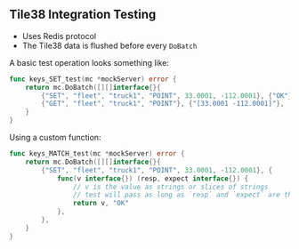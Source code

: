 ## Tile38 Integration Testing

- Uses Redis protocol
- The Tile38 data is flushed before every `DoBatch`

A basic test operation looks something like:

```go
func keys_SET_test(mc *mockServer) error {
	return mc.DoBatch([][]interface{}{
        {"SET", "fleet", "truck1", "POINT", 33.0001, -112.0001}, {"OK"},
        {"GET", "fleet", "truck1", "POINT"}, {"[33.0001 -112.0001]"},
    }
}
```

Using a custom function:

```go
func keys_MATCH_test(mc *mockServer) error {
	return mc.DoBatch([][]interface{}{
        {"SET", "fleet", "truck1", "POINT", 33.0001, -112.0001}, {
            func(v interface{}) (resp, expect interface{}) {
                // v is the value as strings or slices of strings
                // test will pass as long as `resp` and `expect` are the same.
                return v, "OK"
            },
		},
    }
}
```


